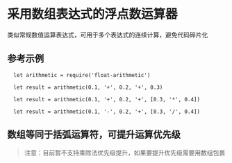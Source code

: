 # 采用数组表达式的浮点数运算器

类似常规数值运算表达式，可用于多个表达式的连续计算，避免代码碎片化

## 参考示例

      let arithmetic = require('float-arithmetic')

      let result = arithmetic(0.1, '+', 0.2, '+', 0.3)

      let result = arithmetic(0.1, '+', 0.2, '+', [0.3, '*', 0.4])

      let result = arithmetic(0.1, '-', 0.2, '+', [0.3, '/', 0.4])


## 数组等同于括弧运算符，可提升运算优先级

> 注意：目前暂不支持乘除法优先级提升，如果要提升优先级需要用数组包裹